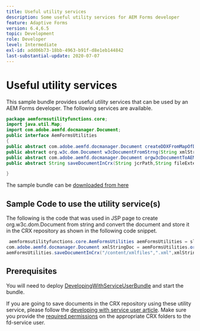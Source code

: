 ```yaml
---
title: Useful utility services
description: Some useful utility services for AEM Forms developer
feature: Adaptive Forms
version: 6.4,6.5
topic: Development
role: Developer
level: Intermediate
exl-id: add06b73-18bb-4963-b91f-d8e1eb144842
last-substantial-update: 2020-07-07
---
```

# Useful utility services

This sample bundle provides useful utility services that can be used by an AEM Forms developer. The following services are available.


```java
package aemformsutilityfunctions.core;
import java.util.Map;
import com.adobe.aemfd.docmanager.Document;
public interface AemFormsUtilities
{
public abstract com.adobe.aemfd.docmanager.Document createDDXFromMapOfDocuments(Map<String, com.adobe.aemfd.docmanager.Document> paramMap);
public abstract org.w3c.dom.Document w3cDocumentFromStrng(String xmlString);
public abstract com.adobe.aemfd.docmanager.Document orgw3cDocumentToAEMFDDocument(org.w3c.dom.Document xmlDocument);
public abstract String saveDocumentInCrx(String jcrPath,String fileExtension, Document documentToSave);

}

```

The sample bundle can be [downloaded from here](assets/aemformsutilityfunctions.aemformsutilityfunctions.core-1.0-SNAPSHOT.jar)

## Sample Code to use the utility service(s)

The following is the code that was used in JSP page to create org.w3c.dom.Document from string and convert the document and store it in the CRX repository as shown in the following code snippet.

```java
 aemformsutilityfunctions.core.AemFormsUtilities aemFormsUtilities = sling.getService(aemformsutilityfunctions.core.AemFormsUtilities.class);
com.adobe.aemfd.docmanager.Document xmlStringDoc = aemFormsUtilities.orgw3cDocumentToAEMFDDocument(aemFormsUtilities.w3cDocumentFromStrng("<data><fname>Girish</fname></data>"));
aemFormsUtilities.saveDocumentInCrx("/content/xmlfiles",".xml",xmlStringDoc);
```

## Prerequisites


You will need to deploy [DevelopingWithServiceUserBundle](https://experienceleague.adobe.com/docs/experience-manager-learn/assets/DevelopingWithServiceUser.jar) and start the bundle.


If you are going to save documents in the CRX repository using these utility service, please follow the [developing with service user article](https://experienceleague.adobe.com/docs/experience-manager-learn/forms/adaptive-forms/service-user-tutorial-develop.html?lang=en#adaptive-forms). Make sure you provide the [required permissions](http://localhost:4502/useradmin) on the appropriate CRX folders to the fd-service user.
